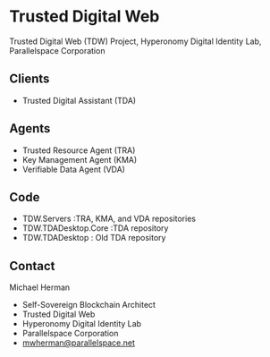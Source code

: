 # Trusted Digital Web
Trusted Digital Web (TDW) Project, Hyperonomy Digital Identity Lab, Parallelspace Corporation
## Clients
- Trusted Digital Assistant (TDA)
## Agents
- Trusted Resource Agent (TRA)
- Key Management Agent (KMA)
- Verifiable Data Agent (VDA)
## Code
- TDW.Servers :TRA, KMA, and VDA repositories 
- TDW.TDADesktop.Core :TDA repository
- TDW.TDADesktop : Old TDA repository
## Contact
Michael Herman
- Self-Sovereign Blockchain Architect
- Trusted Digital Web
- Hyperonomy Digital Identity Lab
- Parallelspace Corporation
- mwherman@parallelspace.net
